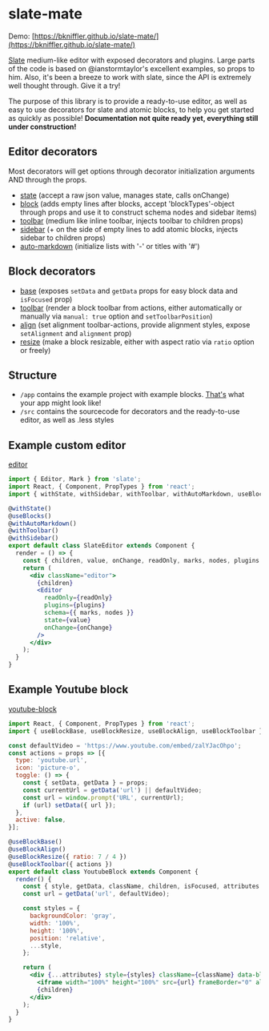 # slate-mate
Demo: [https://bkniffler.github.io/slate-mate/](https://bkniffler.github.io/slate-mate/)

[Slate](https://github.com/ianstormtaylor/slate) medium-like editor with exposed decorators and plugins.
Large parts of the code is based on @ianstormtaylor's excellent examples, so props to him.
Also, it's been a breeze to work with slate, since the API is extremely well thought through. Give it a try!

The purpose of this library is to provide a ready-to-use editor, as well as easy to use decorators for slate and atomic blocks, to help you get started as quickly as possible!
**Documentation not quite ready yet, everything still under construction!**

## Editor decorators
Most decorators will get options through decorator initialization arguments AND through the props.
- [state](https://github.com/bkniffler/slate-mate/blob/master/src/editor-decorators/state.js) (accept a raw json value, manages state, calls onChange)
- [block](https://github.com/bkniffler/slate-mate/blob/master/src/editor-decorators/blocks.js) (adds empty lines after blocks, accept 'blockTypes'-object through props and use it to construct schema nodes and sidebar items)
- [toolbar](https://github.com/bkniffler/slate-mate/blob/master/src/editor-decorators/toolbar.js) (medium like inline toolbar, injects toolbar to children props)
- [sidebar](https://github.com/bkniffler/slate-mate/blob/master/src/editor-decorators/sidebar.js) (+ on the side of empty lines to add atomic blocks, injects sidebar to children props)
- [auto-markdown](https://github.com/bkniffler/slate-mate/blob/master/src/editor-decorators/auto-markdown.js) (initialize lists with '-' or titles with '#')

## Block decorators
- [base](https://github.com/bkniffler/slate-mate/blob/master/src/block-decorators/base.js) (exposes `setData` and `getData` props for easy block data and `isFocused` prop)
- [toolbar](https://github.com/bkniffler/slate-mate/blob/master/src/block-decorators/toolbar.js) (render a block toolbar from actions, either automatically or manually via `manual: true` option and `setToolbarPosition`)
- [align](https://github.com/bkniffler/slate-mate/blob/master/src/block-decorators/align.js) (set alignment toolbar-actions, provide alignment styles, expose `setAlignment` and `alignment` prop)
- [resize](https://github.com/bkniffler/slate-mate/blob/master/src/block-decorators/resize.js) (make a block resizable, either with aspect ratio via `ratio` option or freely)

## Structure
- `/app` contains the example project with example blocks. [That's](https://github.com/bkniffler/slate-mate/blob/master/app/app.js) what your app might look like!
- `/src` contains the sourcecode for decorators and the ready-to-use editor, as well as .less styles

## Example custom editor
[editor](https://github.com/bkniffler/slate-mate/blob/master/src/editor/index.js)
```jsx
import { Editor, Mark } from 'slate';
import React, { Component, PropTypes } from 'react';
import { withState, withSidebar, withToolbar, withAutoMarkdown, useBlocks } from 'slate';

@withState()
@useBlocks()
@withAutoMarkdown()
@withToolbar()
@withSidebar()
export default class SlateEditor extends Component {
  render = () => {
    const { children, value, onChange, readOnly, marks, nodes, plugins } = this.props;
    return (
      <div className="editor">
        {children}
        <Editor
          readOnly={readOnly}
          plugins={plugins}
          schema={{ marks, nodes }}
          state={value}
          onChange={onChange}
        />
      </div>
    );
  }
}
```

## Example Youtube block
[youtube-block](https://github.com/bkniffler/slate-mate/blob/master/app/blocks/youtube-block.js)

```jsx
import React, { Component, PropTypes } from 'react';
import { useBlockBase, useBlockResize, useBlockAlign, useBlockToolbar } from 'slate-mate';

const defaultVideo = 'https://www.youtube.com/embed/zalYJacOhpo';
const actions = props => [{
  type: 'youtube.url',
  icon: 'picture-o',
  toggle: () => {
    const { setData, getData } = props;
    const currentUrl = getData('url') || defaultVideo;
    const url = window.prompt('URL', currentUrl);
    if (url) setData({ url });
  },
  active: false,
}];

@useBlockBase()
@useBlockAlign()
@useBlockResize({ ratio: 7 / 4 })
@useBlockToolbar({ actions })
export default class YoutubeBlock extends Component {
  render() {
    const { style, getData, className, children, isFocused, attributes } = this.props;
    const url = getData('url', defaultVideo);

    const styles = {
      backgroundColor: 'gray',
      width: '100%',
      height: '100%',
      position: 'relative',
      ...style,
    };

    return (
      <div {...attributes} style={styles} className={className} data-block-active={isFocused}>
        <iframe width="100%" height="100%" src={url} frameBorder="0" allowFullScreen />
        {children}
      </div>
    );
  }
}
```
